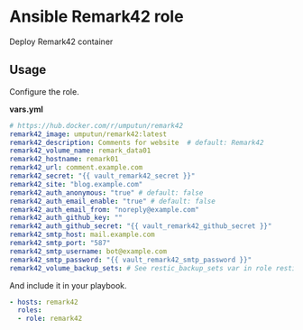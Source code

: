 # Ansible Remark42 role

Deploy Remark42 container

## Usage

Configure the role.

**vars.yml**

```yml
# https://hub.docker.com/r/umputun/remark42
remark42_image: umputun/remark42:latest
remark42_description: Comments for website  # default: Remark42
remark42_volume_name: remark_data01
remark42_hostname: remark01
remark42_url: comment.example.com
remark42_secret: "{{ vault_remark42_secret }}"
remark42_site: "blog.example.com"
remark42_auth_anonymous: "true" # default: false
remark42_auth_email_enable: "true" # default: false
remark42_auth_email_from: "noreply@example.com"
remark42_auth_github_key: ""
remark42_auth_github_secret: "{{ vault_remark42_github_secret }}"
remark42_smtp_host: mail.example.com
remark42_smtp_port: "587"
remark42_smtp_username: bot@example.com
remark42_smtp_password: "{{ vault_remark42_smtp_password }}"
remark42_volume_backup_sets: # See restic_backup_sets var in role restic-client
```

And include it in your playbook.

```yml
- hosts: remark42
  roles:
  - role: remark42
```

